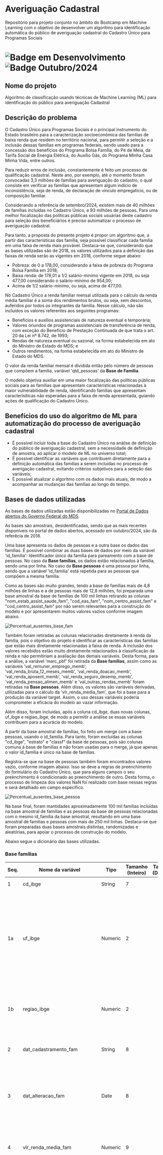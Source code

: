 # Averiguação Cadastral
Repositório para projeto conjunto no âmbito do Bootcamp em Machine Learning com o objetivo de desenvolver um algoritmo para identificação automática do público de averiguação cadastral do Cadastro Único para Programas Sociais

# ![Badge em Desenvolvimento](http://img.shields.io/static/v1?label=STATUS&message=EM_DESENVOLVIMENTO&color=GREEN&style=for-the-badge) ![Badge Outubro/2024](http://img.shields.io/static/v1?label=DATA&message=Outubro/2024&color=blue&style=for-the-badge)

## Nome do projeto
Algoritmo de classificação usando técnicas de Machine Learning (ML) para identificação do público para averiguação Cadastral

## Descrição do problema 
O Cadastro Único para Programas Sociais é o principal instrumento do Estado brasileiro para a caracterização socioeconômica das famílias de baixa renda que residem no território nacional, para permitir a seleção e a inclusão dessas famílias em programas federais, sendo usado para a concessão dos benefícios do Programa Bolsa Família, do Pé de Meia, da Tarifa Social de Energia Elétrica, do Auxílio Gás, do Programa Minha Casa Minha Vida, entre outros. 

Para reduzir erros de inclusão, constantemente é feito um processo de qualificação cadastral. Neste ano, por exemplo, até o momento foram convocadas 3,3 milhões de famílias para averiguação do cadastro, o qual consiste em verificar as famílias que apresentam algum indício de inconsistência, seja de renda, de declaração de vínculo empregatício, ou de composição familiar.

Considerando a referência de setembro/2024, existem mais de 40 milhões de famílias incluídas no Cadastro Único, e 93 milhões de pessoas. Para uma melhor focalização das políticas públicas sociais usuárias deste cadastro para seleção dos beneficiários é preciso automatizar o processo de averiguação cadastral.

Para tanto, a proposta do presente projeto é propor um algoritmo que, a partir das características das família, seja possível classificar cada família em uma faixa de renda mais provável. Destaca-se que, considerando que as bases utilizadas são de 2018, os valores utilizados para a definição das faixas de renda serão as vigentes em 2018, conforme segue abaixo:
* Pobreza: de 0 a 178,00, considerando a faixa de pobreza do Programa Bolsa Família em 2018;
* Baixa renda: de 178,01 a 1/2 salário-mínimo vigente em 2018, ou seja 477,00 considerando o salário-mínimo de 954,00;
* Acima de 1/2 salário-mínimo, ou seja, acima de 477,00.

No Cadastro Único a renda familiar mensal utilizada para o cálculo da renda média familiar é a soma dos rendimentos brutos, ou seja, sem descontos, auferidos por todos os integrantes da família. Nesse cálculo, não são incluídos os valores referentes aos seguintes programas:
* Benefícios e auxílios assistenciais de natureza eventual e temporária;
* Valores oriundos de programas assistenciais de transferência de renda, com exceção do Benefício de Prestação Continuada de que trata o art. 20 da Lei nº 8.742, de 1993;
* Rendas de natureza eventual ou sazonal, na forma estabelecida em ato do Ministro de Estado do MDS; e
* Outros rendimentos, na forma estabelecida em ato do Ministro de Estado do MDS.

O valor da renda familiar mensal é dividida então pelo número de pessoas que compõem a família, variável 'qtd_pessoas' da **Base de Família**.
  
O modelo objetiva auxiliar em uma maior focalização das políticas públicas sociais para as famílias que apresentam características relacionadas à maior vulnerabilidade de renda, identificando famílias que apresentam caracterísiticas não esperadas para a faixa de renda apresentada, guiando ações de qualificação do Cadastro Único.

## Benefícios do uso do algoritmo de ML para automatização do processo de averiguação cadastral
* É possível incluir toda a base do Cadastro Único na análise de definição do público de averiguação cadastral, sem a necessidade de definição de amostra, ao aplicar o modelo de ML no universo total;
* É possível identificar as variáveis que contribuem diretamente para a definição automática das famílias a serem incluídas no processo de averigação cadastral, evitando critérios subjetivos para a seleção das variáveis;
* É possível atualizar o algoritmo com os dados mais atuais, de modo a acompanhar as mudanças das famílias ao longo do tempo. 

## Bases de dados utilizadas
As bases de dados utilizadas estão disponibilizadas no <a href="https://dados.gov.br/dados/conjuntos-dados/microdados-amostrais-do-cadastro-unico">Portal de Dados abertos do Governo Federal do MDS</a>.

As bases são amostrais, desidentificadas, sendo que as mais recentes disponíveis no portal de dados abertos, acessado em outubro/2024, são da referêcia de 2018.

Uma base apresenta os dados de pessoas e a outra base os dados das famílias. É possível combinar as duas bases de dados por meio da variável 'id_familia': Identificador único da família para pareamento com a base de pessoas. No caso da **Base famílias**, os dados estão relacionados à família, sendo uma por linha. No caso da **Base pessoas** é uma pessoa por linha, sendo que a variável 'id_familia' está repetida para as pessoas que compõem a mesma família. 

Como as bases são muito grandes, tendo a base de famílias mais de 4,8 milhões de linhas e a de pessoas mais de 12,8 milhões, foi preparada uma base amostral da base de famílias de 100 mil linhas retirando as colunas "nom_estab_assist_saude_fam", "cod_eas_fam", "nom_centro_assist_fam" e "cod_centro_assist_fam" por não serem relevantes para a construção do modelo e por apresentarem muitos valores vazios conforme imagem abaixo.

![Percentual_ausentes_base_fam](Perc_ausentes_fam.jpg)

Também foram retiradas as colunas relacionadas diretamente à renda da família, pois o objetivo do projeto é identificar as características das famílias que estão mais diretamente relacionadas à faixa de renda. A inclusão dos valores recebidos estão muito diretamente relacionados à classificação da renda e não permitiriam a avaliação das demais variáveis. Desta forma, para a análise, a variável 'marc_pbf' foi retirada da **Base famílias**, assim como as variáveis 'val_remuner_emprego_memb', 'val_renda_bruta_12_meses_memb', 'val_renda_doacao_memb', 'val_renda_aposent_memb', 'val_renda_seguro_desemp_memb', 'val_renda_pensao_alimen_memb' e 'val_outras_rendas_memb' foram retiradas na **Base pessoas**. 
Além disso, os valores são variáveis derivadas, utilizadas para o cálculo da 'vlr_renda_media_fam', que foi a base para a produção da variável target. Assim, o uso dessas variáveis poderia comprometer a eficácia do modelo ao vazar informação.  

Além disso, foram incluídas, após a coluna cd_ibge, duas novas colunas, uf_ibge e regiao_ibge, de modo a permitir a análise se essas variáveis contribuem para a acurácia do modelo.

A partir da base amostral de famílias, foi feito um merge com a base pessoas, usando o id_familia. Para tanto, foram excluídas as colunas "cd_ibge", "estrato" e "classf" da base de pessoas, pois são colunas comuns à base de famílias e não foram usadas para o merge, já que apenas o valor id_familia é único na base de famílias.

Registra-se que na base de pessoas também foram encontrados valores vazio, conforme imagem abaixo. Isso se deve a regras de preenchimento do formulário do Cadastro Único, que para alguns campos o seu preenchimento é condicionado ao preenchimento de outro. Desta forma, o processo de limpeza dos valores NaN foi realizado com base nessas regras e será detalhado em campo específico.

![Percentual_ausentes_base_pessoa](Perc_ausentes_pessoa.jpg)

Na base final, foram mantidades aproximadamente 100 mil famílias incluídas na base amostral de famílias e as pessoas da base de pessoas relacionadas com o mesmo id_familia da base amostral, resultando em uma base amostral de famílias e pessoas com mais de 250 mil linhas. Destaca-se que foram preparadas duas bases amostrais distintas, randomizadas e aleatórias, para apoiar o processo de construção do modelo.

Abaixo segue o dicionário das bases utilizadas.

### Base famílias

| Seq. | Nome da variável                 | Tipo   | Tamanho (Inteiro) | Tamanho (Decimal) | Descrição                                                                                                     |
|------|-----------------------------------|--------|-------------------|------------------|---------------------------------------------------------------------------------------------------------------|
| 1    | cd_ibge                          | String | 7                 |                  | Código IBGE do Município                                                                                       |
| 1a    | uf_ibge                          | Numeric | 2                 |              | Código IBGE da Unidade Federada: 12	- AC, 27 - AL, 13	- AM, 16 - AP, 29 -	BA, 23 - CE, 53 -	DF, 32	- ES, 52 - GO, 21 -	MA, 31 -	MG, 50 -	MS, 51	- MT, 15 - PA, 25 -	PB, 26 -	PE, 22	- PI, 41 -	PR, 33 -	RJ, 24	- RN, 11 - RO, 14 -	RR, 43 -	RS, 42 -	SC, 28 -	SE, 35 -	SP, 17 - TO  :exclamation::heavy_exclamation_mark: **(Coluna nova incluída na base amostral)** |
| 1b    | regiao_ibge                      | Numeric | 2                 |                  | Região da Unidade Federada: 1 - Norte, 2 - Nordeste, 3 - Sudeste, 4 - Sul, 5 - Centro-Oeste :exclamation::heavy_exclamation_mark: **(Coluna nova incluída na base amostral)**|
| 2    | dat_cadastramento_fam             | String | 8                 |                  | Data do cadastramento da família no formato YYYY-MM-DD  :exclamation::heavy_exclamation_mark:**(Coluna excluída na base amostral)**               |
| 3    | dat_alteracao_fam                 | Date   | 8                 |                  | Data da última alteração em qualquer campo da família no formato YYYY-MM-DD (Variável utilizada nos anos de 2014, 2015, 2016 e 2017)  :exclamation::heavy_exclamation_mark: **(Coluna excluída na base amostral)**    |
| 4    | vlr_renda_media_fam               | Numeric| 9                 |                  | Valor da renda média (per capita) da família, formato NNNNNNNNN (não tem a vírgula). Ex.: Uma renda de R$ 125,00 constará na base como 125   |
| 5    | dat_atualizacao_familia           | Date   | 8                 |                  | Data da última atualização da família dos dados considerados sensíveis à manutenção do cadastro no formato YYYY-MM-DD (2014-2017)    :exclamation::heavy_exclamation_mark:**(Coluna excluída na base amostral)**      |
| 6    | dat_atual_fam                     | Date   | 8                 |                  | Data da última alteração em qualquer campo da família no formato YYYY-MM-DD (variável utilizada nos anos de 2012 e 2013)         :exclamation::heavy_exclamation_mark: **(Coluna excluída na base amostral)**     |
| 7    | cod_local_domic_fam               | Numeric| 1                 |                  | Características do local onde está situado o domicílio: 1 - Urbanas, 2 - Rurais, 9 - Nenhuma das respostas anteriores   |
| 8    | cod_especie_domic_fam             | Numeric| 1                 |                  | Espécie do domicílio: 1 - Particular Permanente, 2 - Particular improvisado, 3 - Coletivo, 9 - Nenhuma das respostas anteriores    |
| 9    | qtd_comodos_domic_fam             | Numeric| 2                 |                  | Quantidade de cômodos do domicílio ou -1 quando o campo não se aplica                                          |
| 10   | qtd_comodos_dormitorio_fam        | Numeric| 2                 |                  | Quantidade de cômodos servindo como dormitório do domicílio ou -1 quando o campo não se aplica        |
| 11   | cod_material_piso_fam             | Numeric| 1                 |                  | Material predominante no piso do domicílio: 1 - Terra, 2 - Cimento, 3 - Madeira aproveitada, 4 - Madeira aparelhada, 5 - Cerâmica, lajota ou pedra, 6 - Carpete, 7 - Outro Material ou -1 quando o campo não se aplica   |
| 12   | cod_material_domic_fam            | Numeric| 1                 |                  | Material predominante nas paredes externas do domicílio: 1 - Alvenaria/tijolo com revestimento, 2 - Alvenaria/tijolo sem revestimento,  3 - Madeira aparelhada, 4 - Taipa revestida, 5 - Taipa não revestida, 6 - Madeira aproveitada, 7 - Palha, 8 - Outro Material ou -1 quando o campo não se aplica  |
| 13   | cod_agua_canalizada_fam           | Numeric| 1                 |                  | Se o domicílio tem água encanada: 1 - Sim, 2 - Não  ou -1 quando o campo não se aplica   |
| 14   | cod_abaste_agua_domic_fam         | Numeric| 1                 |                  | Forma de abastecimento de água: 1 - Rede geral de distribuição, 2 - Poço ou nascente, 3 - Cisternas, 4 - Outra forma ou -1 quando o campo não se aplica    |
| 15   | cod_banheiro_domic_fam            | Numeric| 1                 |                  | Existência de banheiro: 1 - Sim, 2 - Não   ou -1 quando o campo não se aplica            |
| 16   | cod_escoa_sanitario_domic_fam     | Numeric| 1                 |                  | Forma de escoamento sanitário: 1 - Rede coletora de esgoto ou pluvial, 2 - Fossa séptica,  3 - Fossa rudimentar, 4 - Vala a céu aberto, 5 - Direto para um rio, lago ou mar,   6 - Outra forma ou -1 quando o campo não se aplica     |
| 17   | cod_destino_lixo_domic_fam        | Numeric| 1                 |                  | Forma de coleta do lixo: 1 - É coletado diretamente, 2 - É coletado indiretamente, 3 - É queimado ou enterrado na propriedade,  4 - É jogado em terreno baldio ou logradouro (rua, avenida, etc.), 5 - É jogado em rio ou mar, 6 - Tem outro destino ou -1 quando o campo não se aplica     |
| 18   | cod_iluminacao_domic_fam          | Numeric| 1                 |                  | Tipo de iluminação: 1 - Elétrica com medidor próprio, 2 - Elétrica com medidor comunitário, 3 - Elétrica sem medidor, 4 - Óleo, querosene ou gás, 5 - Vela, 6 - Outra forma ou -1 quando o campo não se aplica   |
| 19   | cod_calcamento_domic_fam          | Numeric| 1                 |                  | Calçamento: 1 - Total, 2 - Parcial, 3 - Não existe ou -1 quando o campo não se aplica  |
| 20   | cod_familia_indigena_fam          | Numeric| 1                 |                  | Família indígena: 1 - Sim, 2 - Não                                                                             |
| 21   | ind_familia_quilombola_fam        | Numeric| 1                 |                  | Família quilombola: 1 - Sim, 2 - Não                                                                           |
| 22   | nom_estab_assist_saude_fam        | String | 70                |                  | Nome do estabelecimento EAS/MS   :exclamation::heavy_exclamation_mark: **(Coluna excluída na base amostral)**     |
| 23   | cod_eas_fam                       | String | 12                |                  | Código do estabelecimento EAS/MS  :exclamation::heavy_exclamation_mark:  **(Coluna excluída na base amostral)**    |
| 24   | nom_centro_assist_fam             | String | 70                |                  | Nome do CRAS/CREAS :exclamation::heavy_exclamation_mark: **(Coluna excluída na base amostral)**            |
| 25   | cod_centro_assist_fam             | String | 12                |                  | Código do CRAS/CREAS :exclamation::heavy_exclamation_mark:  **(Coluna excluída na base amostral)**     |
| 26   | ind_parc_mds_fam                  | Numeric| 3                 |                  | Grupos tradicionais e específicos: 101 Família Cigana, 201 Família Extrativista, 202 Família de Pescadores, 203 Família pertencente a Comunidade de Terreiro, 204 Família Ribeirinha, 205 Família de Agricultores Familiares, 301 Família Assentada da Reforma Agrária, 302 Família beneficiária do Programa Nacional de Crédito Fundiário, 303 Família Acampada, 304 Família Atingida por Empreendimentos de Infraestrutura, 305 Família de Preso do Sistema Carcerário, 306 Família de Catadores de Material Reciclável, 000 Nenhuma ou 9 - Nenhuma das respostas anteriores|
| 27   | peso_fam                          | Numeric| 1                 | 14               | Peso calculado da família                                                                                      |
| 28   | id_familia                        | Numeric| 8                 |                  | Identificador único da família para pareamento com a base de pessoas                                           |
| 29   | estrato                           | Numeric| 1                 |                  | Grandes grupos de municípios, de acordo com a quantidade de famílias cadastradas: 1 - GM1 (101 a 5.000 famílias) ou 2 - GM1 (5.001 ou mais famílias) |
| 30   | classf                            | Numeric| 1                 |                  | Subdivisão pela Unidade Federativa e divisão administrativa: 1 - Capital, 2 - Região Metropolitana (RM) ou Região Integrada de Desenvolvimento (RIDE), 3 - Outros          |
| 31   | qtd_pessoas                       | Numeric| 1                 |                  | Quantidade de pessoas utilizada no cálculo da renda per capita familiar – variável calculada pelo sistema        |
| 32   | marc_pbf                          | Numeric| 1                 |                  | Marcação se a família é beneficiária do Programa Bolsa Família: 0 – Não, 1 – Sim **(Coluna excluída na base amostral)**  |
| 33 | dias_cadastramento                  | Numeric | 1 a 4            |                  | Número de dias entre 31/12/2018 e a data dat_cadastramento_fam  :exclamation::heavy_exclamation_mark: **(Coluna nova incluída na base amostral)**|
| 34 | dias_atualizacao                   | Numeric | 1 a 4            |                  | Número de dias entre 31/12/2018 e a data dat_atualizacao_familia  :exclamation::heavy_exclamation_mark: **(Coluna nova incluída na base amostral)**|
| 35 | classe_renda                      | Numeric  | 1                |                   | Classificação da faixa de renda da família, calculada a partir do vlr_renda_media_fam: 0 - pobreza, 1 - baixa renda, 2 - acima de 1/2 S.M. :exclamation::heavy_exclamation_mark: **(Coluna nova incluída na base amostral)**|


### Base pessoas

| Seq. | Nome da variável                 | Tipo    | Tamanho (Inteiro) | Tamanho (Decimal) | Descrição                                                                                                                                           |
|------|-----------------------------------|---------|-------------------|-------------------|-----------------------------------------------------------------------------------------------------------------------------------------------------|
| 1    | cd_ibge                          | String  | 7                 |                   | Código IBGE do Município :exclamation::heavy_exclamation_mark:   **(Coluna excluída na base amostral)**        |
| 2    | cod_sexo_pessoa                  | Numeric | 1                 |                   | Sexo: 1 - Masculino, 2 - Feminino                                                                                                                    |
| 3    | idade                            | Numeric | 3                 |                   | Idade calculada a partir da diferença entre a data de nascimento da pessoa e a data de referência da base                                             |
| 4    | cod_parentesco_rf_pessoa          | Numeric | 2                 |                   | Relação de parentesco com o RF: 1 - Pessoa Responsável pela Unidade Familiar, 2 - Cônjuge ou companheiro(a), 3 - Filho(a), 4 - Enteado(a), 5 - Neto(a) ou bisneto(a), 6 - Pai ou mãe,  7 - Sogro(a), 8 - Irmão ou irmã,  9 - Genro ou nora, 10 - Outro parente, 11 - Não parente    |
| 5    | cod_raca_cor_pessoa              | Numeric | 1                 |                   | Cor ou raça: 1 - Branca, 2 - Preta, 3 - Amarela, 4 - Parda, 5 - Indígena                                                                             |
| 6    | cod_local_nascimento_pessoa      | Numeric | 1                 |                   | Local de nascimento: 1 - Neste município, 2 - Em outro município, 3 - Em outro país                                                                  |
| 7    | cod_certidao_registrada_pessoa   | Numeric | 1                 |                   | Pessoa registrada em cartório: 1 - Sim e tem Certidão de Nascimento, 2 - Sim, mas não tem Certidão, 3 - Não                                           |
| 8    | cod_deficiencia_memb             | Numeric | 1                 |                   | Pessoa tem deficiência: 1 - Sim, 2 - Não                                                                                                             |
| 9    | cod_sabe_ler_escrever_memb       | Numeric | 1                 |                   | Pessoa sabe ler e escrever: 1 - Sim, 2 - Não                                                                                                         |
| 10   | ind_frequenta_escola_memb        | Numeric | 1                 |                   | Pessoa frequenta escola: 1 - Sim, rede pública, 2 - Sim, rede particular, 3 - Não, já frequentou, 4 - Nunca frequentou                               |
| 11   | cod_escola_local_memb            | Numeric | 1                 |                   | Escola localizada no município: 1 - Sim, 2 - Não ou -1 quando o campo não se aplica                                                                  |
| 12   | cod_curso_frequenta_memb         | Numeric | 2                 |                   | Curso que a pessoa frequenta: 1 - Creche, 2 - Pré-escola (exceto CA), 3 - Classe de Alfabetização - CA, 4 - Ensino Fundamental regular (duração 8 anos),  5 - Ensino Fundamental regular (duração 9 anos), 6 - Ensino Fundamental especial, 7 - Ensino Médio regular, 8 - Ensino Médio especial, 9 - Ensino Fundamental EJA - séries iniciais (Supletivo - 1ª a 4ª),  10 - Ensino Fundamental EJA - séries finais (Supletivo - 5ª a 8ª), 11 - Ensino Médio EJA (Supletivo), 12 - Alfabetização para adultos (Mobral, etc.), 13 - Superior, Aperfeiçoamento, Especialização, Mestrado, Doutorado, 14 - Pré-vestibular ou -1 quando o campo não se aplica |
| 13   | cod_ano_serie_frequenta_memb     | Numeric | 2                 |                   | Ano e série que a pessoa frequenta: 1 - Primeiro, 2 - Segundo, 3 - Terceiro, 4 - Quarto(a), 5 - Quinto(a), 6 - Sexto(a), 7 - Sétimo(a), 8 - Oitavo(a), 9 - Nono(a), 10 - Curso não-seriado ou -1 quando o campo não se aplica |
| 14   | cod_curso_frequentou_pessoa_memb | Numeric | 2                 |                   | Curso mais elevado que a pessoa frequentou: 1 - Creche, 2 - Pré-escola (exceto CA), 3 - Classe de Alfabetização - CA, 4 - Ensino Fundamental 1ª a 4ª séries, Elementar (Primário), Primeira fase do 1º grau, 5 - Ensino Fundamental 5ª a 8ª séries, Médio 1º ciclo (Ginasial), Segunda fase do 1º grau, 6 - Ensino Fundamental (duração 9 anos), 7 - Ensino Fundamental Especial, 8 - Ensino Médio, 2º grau, Médio 2º ciclo (Científico, Clássico, Técnico, Normal), 9 - Ensino Médio Especial, 10 - Ensino Fundamental EJA - séries iniciais (Supletivo 1ª a 4ª), 11 - Ensino Fundamental EJA - séries finais (Supletivo 5ª a 8ª), 12 - Ensino Médio EJA (Supletivo), 13 - Superior, Aperfeiçoamento, Especialização, Mestrado, Doutorado, 14 - Alfabetização para Adultos (Mobral, etc.), 15 - Nenhum ou -1 quando o campo não se aplica  |
| 15   | cod_ano_serie_frequentou_memb    | Numeric | 2                 |                   | Último ano e série frequentado pela pessoa: 1 - Primeiro, 2 - Segundo, 3 - Terceiro, 4 - Quarto(a), 5 - Quinto(a), 6 - Sexto(a), 7 - Sétimo(a), 8 - Oitavo(a), 9 - Nono(a), 10 - Curso não-seriado ou -1 quando o campo não se aplica  |
| 16   | cod_concluiu_frequentou_memb     | Numeric | 1                 |                   | A pessoa concluiu o curso: 1 - Sim, 2 - Não  ou -1 quando o campo não se aplica                                    |
| 17   | cod_trabalhou_memb               | Numeric | 1                 |                   | Pessoa trabalhou na semana passada: 1 - Sim, 2 - Não  ou -1 quando o campo não se aplica                                           |
| 18   | cod_afastado_trab_memb           | Numeric | 1                 |                   | Pessoa afastada na semana passada: 1 - Sim, 2 - Não ou -1 quando o campo não se aplica                                                |
| 19   | cod_agricultura_trab_memb        | Numeric | 1                 |                   | É atividade extrativista: 1 - Sim, 2 - Não, -1 quando o campo não se aplica  ou 9 - para desconhecido                   |
| 20   | cod_principal_trab_memb          | Numeric | 2                 |                   | Função principal: 1 - Trabalhador por conta própria, 2 - Trabalhador temporário em área rural, 3 - Empregado sem carteira de trabalho assinada, 4 - Empregado com carteira de trabalho assinada, 5 - Trabalhador doméstico sem carteira de trabalho assinada, 6 - Trabalhador doméstico com carteira de trabalho assinada, 7 - Trabalhador não-remunerado, 8 - Militar ou servidor público, 9 - Empregador, 10 - Estagiário, 11 - Aprendiz ou -1 quando o campo não se aplica|
| 21   | val_remuner_emprego_memb         | Numeric | 5                 |                   | Valor da remuneração no formato NNNNN (sem casas decimais). Ex: uma remuneração de R$ 125,00 constará na base como 125         :exclamation::heavy_exclamation_mark: **(Coluna excluída na base amostral)** |
| 22   | cod_trabalho_12_meses_memb       | Numeric | 1                 |                   | Pessoa com trabalho remunerado em algum período nos últimos 12 meses: 1 - Sim, 2 - Não  ou -1 quando o campo não se aplica      |
| 23   | qtd_meses_12_meses_memb          | Numeric | 2                 |                   | Quantidade de meses trabalhados nos últimos 12 meses ou -1 quando o campo não se aplica                    |
| 24   | val_renda_bruta_12_meses_memb    | Numeric | 5                 |                   | Valor de remuneração bruta no formato NNNNN (sem casas decimais). Ex: uma remuneração de R$ 125,00 constará na base como 125   :exclamation::heavy_exclamation_mark: **(Coluna excluída na base amostral)**  |
| 25   | val_renda_doacao_memb            | Numeric | 5                 |                   | Valor recebido de doação no formato NNNNN (sem casas decimais). Ex: uma renda de R$ 125,00 constará na base como 125           :exclamation::heavy_exclamation_mark: **(Coluna excluída na base amostral)**  |
| 26   | val_renda_aposent_memb           | Numeric | 5                 |                   | Valor recebido de aposentadoria no formato NNNNN (sem casas decimais). Ex: uma remuneração de R$ 125,00 constará na base como 125  :exclamation::heavy_exclamation_mark: **(Coluna excluída na base amostral)**  |
| 27   | val_renda_seguro_desemp_memb     | Numeric | 5                 |                   | Valor recebido de seguro desemprego no formato NNNNN (sem casas decimais). Ex: um valor de R$ 125,00 constará na base como 125   :exclamation::heavy_exclamation_mark: **(Coluna excluída na base amostral)** |
| 28   | val_renda_pensao_alimen_memb     | Numeric | 5                 |                   | Valor recebido de pensão alimentícia no formato NNNNN (sem casas decimais). Ex: uma renda de R$ 125,00 constará na base como 125    :exclamation::heavy_exclamation_mark: **(Coluna excluída na base amostral)**  |
| 29   | val_outras_rendas_memb           | Numeric | 5                 |                   | Valor recebido de outras fontes no formato NNNNN (sem casas decimais). Ex: uma renda de R$ 125,00 constará na base como 125       :exclamation::heavy_exclamation_mark: **(Coluna excluída na base amostral)**  |
| 30   | peso.fam                        | Numeric | 1                 | 14                | Peso calculado da família                                                                                                         :exclamation::heavy_exclamation_mark: **(Coluna excluída na base amostral)**  |
| 31   | peso.pes                        | Numeric | 1                 | 14                | Peso calculado da pessoa                                                                                                                             |
| 32   | id_familia                      | Numeric | 8                 |                   | Identificador único da família de vinculação da pessoa para pareamento com a base de famílias                                                        |
| 33   | estrato                         | Numeric | 1                 |                   | São grandes grupos de municípios, de acordo com a quantidade de famílias cadastradas: 1 - GM1 (101 A 5.000 famílias), 2 - GM2 (5.001 ou mais famílias)  :exclamation::heavy_exclamation_mark: **(Coluna excluída na base amostral)**   |
| 34   | classf                          | Numeric | 1                 |                   | Subdivisão pela Unidade Federativa e divisão administrativa: 1 - Capital, 2 - Região Metropolitana (RM) ou Região Integrada de Desenvolvimento (RIDE) :exclamation::heavy_exclamation_mark:  **(Coluna excluída na base amostral)**   |

## Limpeza das bases
Tanto na **Base famílias**, quanto na **Base pessoas** existe um número considerável de valores vazios considerando as regras de preenchimento do formulário do Cadastro Único. Assim, foi necessário olhar para as regras de preenchimento do formulário do Cadastro Único, com base no Manual do Entrevistador do Cadastro Único, de modo a identificar os valores vazios pelo fato de não serem de preenchimento obrigatório.
Assim foram realizadas as seguintes limpezas dos valores NaN:

### Base famílias
#### Campos relacionados às características do domicílio:
Os campos 'qtd_comodos_domic_fam', 'qtd_comodos_dormitorio_fam', 'cod_material_piso_fam', 'cod_material_domic_fam', 'cod_agua_canalizada_fam', 'cod_abaste_agua_domic_fam', 'cod_banheiro_domic_fam', 'cod_escoa_sanitario_domic_fam', 'cod_destino_lixo_domic_fam', 'cod_iluminacao_domic_fam', 'cod_calcamento_domic_fam' só são de preenchimento obrigatório no caso da resposta ter sido "1- Particular permamente" no campo 'cod_especie_domic_fam'. Sendo assim, quando o campo 'cod_especie_domic_fam' é diferente de 1, os valores dos campos relacionados às características do domicílio foi preenchido com **-1**.
#### Campo relacionado ao escoamento sanitário:
O campo 'cod_escoa_sanitario_domic_fam' só é de preenchimento obrigatório quando o campo 'cod_banheiro_domic_fam' é preenchido com "1 - Sim". Desta forma, quando o campo 'cod_banheiro_domic_fam' é igual a 2 (ou seja, não possui banheiro), o valor do campo 'cod_escoa_sanitario_domic_fam' foi preenchido com **-1**.
#### Campo relacionado à família quilombola:
O campo 'ind_familia_quilombola_fam' só deve ser preenchido caso o campo 'cod_familia_indigena_fam' for "2 - Não". Assim, quando o campo 'cod_familia_indigena_fam' é igual a 1 (ou seja, a família for indígena), o valor do campo 'ind_familia_quilombola_fam' foi marcado como **2**, ou seja, a família não é quilombola.
#### Campos relacionados ao local do domicílio e à espécie do domicílio:
Foi identificado que os valores vazios dos campos 'cod_especie_domic_fam' e 'cod_local_domic_fam' coincidem, ou seja, quando um valor é vazio na campo 'cod_especie_domic_fam' também é vazio no campo 'cod_local_domic_fam'. Na base de dados amostral de 2018 disponível no portal de dados abertos, não tem a marcação se a família vive em situação de rua. No Manual do entrevistador há a orientação de que, caso a família esteja em situação de rua, o bloco 2 - características do domicílio não deve ser preenchido, pois existe um cadastramento diferenciado. Desta forma, este caso de valores ausentes pode estar relacionado à situação de rua. De modo a tentar captar se essa condição interfere no modelo, os valores dos dois campos foram preenchidos com **9**, representando nenhuma das outras repostas.
#### Campos relacionadas à Grupos tradicionais e específicos
O campo 'ind_parc_mds_fam' está relacionado à marcação de grupos tradicionais e específicos para além de indígena, quilombola, situação de rua ou resgatados do trabalho análogo ao de escravo. Foi avaliado se os valores ausentes estavam relacionados à marcação de indígena ou quilombola, ou ao valor 9 para 'cod_especie_domic_fam' e 'cod_local_domic_fam' criado na tentativa de captar as famílias em situação de rua. Não foi identificado o motivo dos valores vazios. Assim, de modo a tentar captar se a ausência de marcação deste campo pode representar alguma situação que impacte no modelo, os valores vazios foram preenchidos com **9**, representando nenhuma das outras repostas.
#### Valores vazios remanescentes
Após todas as limpezas descritas acima, ficou um resquício insignificantes de linhas com valores vazios que foram excluídas da base:
* qtd_comodos_domic_fam         41
* qtd_comodos_dormitorio_fam    10
* classe_renda                   3

### Base pessoas
#### Campo frequenta escola
Os campos 'cod_escola_local_memb', 'cod_curso_frequenta_memb', 'cod_ano_serie_frequenta_memb' só são obrigatório se a pessoa respondeu "1 - Sim, rede pública", "2 - Sim, rede particular" no campo 'ind_frequenta_escola_memb'. Desta forma, quando o campo 'ind_frequenta_escola_memb' foi preenchido com valor diferente de 1 ou 2, os campos vazios relacionados foram preenchidos com **-1**.
#### Campo ano e série que a pessoa frequenta
O campo 'cod_ano_serie_frequenta_memb' só é obrigatório ser preenchido quando no campo 'cod_curso_frequenta_memb' (curso que a pessoa frequenta) a pessoa respondeu uma das opções: 4 - Ensino Fundamental regular (duração 8 anos), 5 - Ensino Fundamental regular (duração 9 anos), 6 - Ensino Fundamental especial, 7 - Ensino Médio regular ou 8 - Ensino Médio especial. Assim, quando o campo 'cod_curso_frequenta_memb' foi preenchido com valor difente de 4, 5, 6, 7 ou 8 os valores vazios de 'cod_ano_serie_frequenta_memb' foram preenchidos com **-1**.
#### Campo curso mais elevado que frequentou
O campo 'cod_curso_frequentou_pessoa_memb' só é obrigatório quando o campo 'ind_frequenta_escola_memb' (Pessoa frequenta escola?) for respondido com "3 - Não, já frequentou". Assim, quando o campo 'ind_frequenta_escola_memb' estava diferente de 3, os valores vazios do campo 'cod_curso_frequentou_pessoa_memb' foram preenchidos com **-1**.
#### Campos relacionados ao curso frequentado
Os campos 'cod_ano_serie_frequentou_memb' e 'cod_concluiu_frequentou_memb' só devem ser preenchidos caso a pessoa frequentou algum dos cursos 4 - Ensino Fundamental 1ª a 4ª séries, Elementar (Primário), Primeira fase do 1º grau, 5 - Ensino Fundamental 5ª a 8ª séries, Médio 1º ciclo (Ginasial), Segunda fase do 1º grau, 6 - Ensino Fundamental (duração 9 anos), 7 - Ensino Fundamental Especial, 8 - Ensino Médio, 2º grau, Médio 2º ciclo (Científico, Clássico, Técnico, Normal) ou 9 - Ensino Médio Especial no campo 'cod_curso_frequentou_pessoa_memb'. Desta forma, quando a resposta do campo 'cod_curso_frequentou_pessoa_memb' foi diferente de 4, 5, 6, 7, 8 e 9 os valores vazios dos campos 'cod_ano_serie_frequentou_memb' e 'cod_concluiu_frequentou_memb' foi preenchido com **-1**.
#### Campos relacionados ao trabalho
Os campos 'cod_trabalhou_memb', 'cod_afastado_trab_memb', 'cod_agricultura_trab_memb', 'cod_principal_trab_memb', 'cod_trabalho_12_meses_memb', 'qtd_meses_12_meses_memb' só devem ser preenchidos para pessoas com 14 anos ou mais. Assim, para o caso de pessoas com idade menor que 14 anos, no campo 'idade', os valores dos campos relacionados ao trabalho foram preenchidos com **-1**.
#### Campo relacionado ao afastamento do trabalho
O campo 'cod_afastado_trab_memb' só deve ser respondido se o campo 'cod_trabalhou_memb' (Pessoa trabalhou na semana passada?) for respondido como "2 - Não". Assim, para os casos de resposta diferente de 2, os valores vazios do campo 'cod_afastado_trab_memb' foram preenchidos com **-1**.
#### Campo relacionado à atividade extrativista e ao trabalho principal
O campo 'cod_agricultura_trab_memb' (É atividade extrativista? 1 - Sim e 2 - Não) e o campo 'cod_principal_trab_memb' só são obrigatórios se a pessoa respondeu 1 - Sim no campo 'cod_trabalhou_memb' (Pessoa trabalhou na semana passada?) ou no campo 'cod_afastado_trab_memb' (Pessoa afastada na semana passada?). Assim, para o caso em que os 'cod_trabalhou_memb' e 'cod_afastado_trab_memb' tiveram resposta diferente de 1, os valores vazios de 'cod_agricultura_trab_memb' e de 'cod_principal_trab_memb' foram substituídos por **-1**. 
Além disso, observou-se ainda alguns valores vazios remanescentes para o campo 'cod_agricultura_trab_memb'. Desta forma, foi avaliado o preenchimento do campo 'cod_principal_trab_memb'. Quando este estava marcado com "2 - Trabalhador temporário em área rural", o valor vazio do campo 'cod_agricultura_trab_memb' foi alterado para "**1** - Sim" e para os demais casos para **9** - Desconhecido.  
#### Campo relacionado à quantidade de meses trabalhados
O campo 'qtd_meses_12_meses_memb' (Quantidade de meses trabalhados nos últimos 12 meses) só é obrigatório se a pessoa tiver respondido "1 - Sim" no campo 'cod_trabalho_12_meses_memb' (Pessoa com trabalho remunerado em algum período nos último 12 meses). Desta forma, os valores vazios do campo 'qtd_meses_12_meses_memb' foi alterado para **-1** quando o campo 'cod_trabalho_12_meses_memb' for diferente de 1.
#### Valores vazios remanescentes
Foram feitas diversas análises adicionais para identificar possíveis ajustes nos valores vazios finais. Entretanto, não foi identificada outra situação de valor vazio que parece estar relacionado à regra de preenchimento do Cadastro Único. Desta forma, as linhas com valores vazios remanescentes foram excluídas, conforme segue abaixo. Destaca-se que esses valores são pouco representativos frente ao total de linhas da base amostral de pessoas, que possui mais de 260 mil linhas.
* cod_raca_cor_pessoa                  107
* cod_local_nascimento_pessoa         1118
* cod_sabe_ler_escrever_memb            45
* ind_frequenta_escola_memb             49
* cod_escola_local_memb                661
* cod_curso_frequenta_memb              13
* cod_curso_frequentou_pessoa_memb      13
* cod_ano_serie_frequentou_memb          2
* cod_trabalhou_memb                   643
* cod_trabalho_12_meses_memb           676

Após a limpeza da base amostral de pessoas, foi feito um merge com a base amostral de famílias, de modo a retirar as famílias que tiveram pessoas excluídas, gerando uma base final com mais de 96 mil famílias e com mais de 250 mil pessoas.

## Variável dependente (target)
A variavél dependente do projeto é classe_renda:
* Classe 0 (pobreza);
* Classe 1 (baixa renda);
* Classe 2 (acima 1/2 S.M.).

## Variáveis independentes (features)
Para a seleção das variáveis independentes, serão aplicadas técnicas de Machine Learning para definição das que contribuem diretamente para a classificação mais adequada das famílias nas classes de renda. Além disso, será realizada engenharia de features para a construção de novas variáveis, a partir das existentes, que podem contribuir para a maior acurácia do modelo. 
De modo a ouvir a área de negócio, foram realizadas reuniões com a Coordenadora-Geral de Acompanhamento e Qualificação do Cadastro, do Departamento de Operação do Cadastro Único (CGAQC/DECAU). 
A partir das contribuições da área de negócio e com o objetivo de possibilitar o exercício por todos os autores do projeto no âmbito do Bootcamp, as análises foram dividdas em grupos temáticos, conforme se segue:

### Características do Responsável Familiar - Mariana:
---
O Responsável pela Unidadde Familiar (RUF) é a pessoa responsável por prestar as informações ao Cadastro Único em nome da família, que pode ser: 
* Responsável Familiar (RF) - deve ser um dos componentes da família e morador do domicílio, com idade mínima de 16 (dezesseis) anos, preferencialmente mulher;
* Representante Legal (RL) - indivíduo não membro da família e que não seja morador do domicílio, legalmente responsável por pessoas menores de dezesseis anos ou incapazes e responsável por prestar as informações ao Cadastro Único, quando não houver morador caracterizado como Responsável Familiar. Nas situações em que a família tiver o RL, este a representará e atuará em nome da família que está sendo cadastrada. Sendo assim, o RL
que será entrevistado para prestar as informações da família e de seus integrantes. No momento da entrevista, as informações de todas as pessoas da família devem ser prestadas pelo RUF.

De modo a avaliar se as características do RF contribuem para a acurácia do modelo, serão incluídas as seguintes variáveis no modelo da **Base Pessoas** para 'cod_parentesco_rf_pessoa' igual a 1, ou seja, "Pessoa Responsável pela Unidade Familiar":
* cod_sexo_pessoa;
* idade;
* cod_raca_cor_pessoa;
* cod_local_nascimento_pessoa;
* cod_certidao_registrada_pessoa;
* cod_deficiencia_memb;
* cod_sabe_ler_escrever_memb;
* ind_frequenta_escola_memb;
* cod_escola_local_memb;
* cod_curso_frequenta_memb;
* cod_ano_serie_frequenta_memb;
* cod_curso_frequentou_pessoa_memb;
* cod_ano_serie_frequentou_memb;
* cod_concluiu_frequentou_memb;
* cod_trabalhou_memb;
* cod_afastado_trab_memb;
* cod_agricultura_trab_memb;
* cod_principal_trab_memb;
* cod_trabalho_12_meses_memb;
* qtd_meses_12_meses_memb.

#### Resultado da análise
Foi realizada a análise das variáveis relacionadas ao responsável familiar a partir da base amostral de pessoas, filtrando 'cod_parentesco_rf_pessoa' igual a 1. Para tanto, foi gerada uma matriz de correlação das variáveis, conforme figura abaixo.
![Matriz_correlacao](https://github.com/user-attachments/assets/0096bd1b-da05-4507-8911-4429fc256914)

A partir da análise da matriz, foram retiradas as variáveis com correlação maior que 0.8, por terem uma forte relação linear entre si, sendo retiradas do dataframe as variáveis: 'cod_afastado_trab_memb', 'qtd_meses_12_meses_memb' e 'cod_trabalho_12_meses_memb'.

Após essa etapa, foram testados quatro modelos preditivos que são indicados para modelos com variáveis numéricas categóricas e quantitativas. Após o treinamento dos modelos e busca de hiperparâmetros, foram indentificados os seguites resultados para cada um dos modelos:
* Melhores hiperparâmetros para DecisionTree: {'classifier__max_depth': 7, 'classifier__min_samples_split': 10}
* Melhores hiperparâmetros para RandomForest: {'classifier__max_depth': 10, 'classifier__n_estimators': 100}
* Melhores hiperparâmetros para XGBoost: {'classifier__learning_rate': 0.1, 'classifier__max_depth': 5, 'classifier__n_estimators': 300}
* Melhores hiperparâmetros para CatBoost: {'classifier__depth': 5, 'classifier__iterations': 500, 'classifier__learning_rate': 0.1}

| DecisionTree | RandomForest | XGBoost | CatBoost |
| ----- | ------ | ------- | ------- |
|  F1 Score: 0.58 |  F1 Score: 0.57 | F1 Score: 0.58 | F1 Score: 0.58 |
 | Acurácia: 0.71 | Acurácia: 0.71 | Acurácia: 0.72 |   Acurácia: 0.72 |

Posteriormente foram identificadas as variáveis independentes que mais contribuíram para cada um dos modelos estudados, conforme listagem abaixo das 5 features mais importantes:
* As 5 Features mais importantes para o modelo DecisionTree e a sua importância:
  * idade - 0.134895;
  * cod_principal_trab_memb - 0.067074;
  * cod_trabalhou_memb - 0.022994;
  * cod_deficiencia_memb - 0.019315;
  * cod_curso_frequenta_memb -  0.005036.
* As 5 Features mais importantes para o modelo RandomForest e a sua importância:
  * idade - 0.132884;
  * cod_principal_trab_memb - 0.049982;
  * cod_deficiencia_memb - 0.010507;
  * cod_agricultura_trab_memb - 0.008699;
  * cod_sexo_pessoa - 0.006098.
* As 5 Features mais importantes para o modelo XGBoost:
  * idade - 0.145930;
  * cod_principal_trab_memb - 0.060059;
  * cod_deficiencia_memb - 0.012771;
  * cod_agricultura_trab_memb - 0.010870;
  * cod_curso_frequentou_pessoa_memb - 0.005735.
* As 5 Features mais importantes para o modelo CatBoost:
  * idade - 0.149101;
  * cod_principal_trab_memb - 0.059360;
  * cod_deficiencia_memb - 0.013621;
  * cod_agricultura_trab_memb - 0.010150;
  * cod_sexo_pessoa - 0.005751.

Abaixo, segue gráfico com a análise da importância de todas as features para o modelo CatBoost.

![Importancia_features](https://github.com/user-attachments/assets/1ec7761a-0b6f-4ac8-91b2-90458404f11d)

Posteriormente, considerando que a variável target está desbalanceada, tendo 58% de famílias da amostra na classe 0, 21% na classe 1 e 20% na classe 2, foi feito um balanceamento aumentando a amostra para as classes 1 e 2, usando a estratégia de criar amostras sintéticas, e a redução de amostras da classe 0. Após o balanceamento, observou-se os seguintes resultados de cada modelo.
* Melhores hiperparâmetros para DecisionTree (usando dados balanceados): {'classifier__max_depth': 7, 'classifier__min_samples_split': 5}
* Melhores hiperparâmetros para RandomForest (usando dados balanceados): {'classifier__max_depth': 20, 'classifier__n_estimators': 200}
* Melhores hiperparâmetros para XGBoost (usando dados balanceados): {'classifier__learning_rate': 0.1, 'classifier__max_depth': 5, 'classifier__n_estimators': 300}
* Melhores hiperparâmetros para CatBoost (usando dados balanceados): {'classifier__depth': 5, 'classifier__iterations': 500, 'classifier__learning_rate': 0.1}
  
| DecisionTree - balanceado | RandomForest - balanceado | XGBoost - balanceado | CatBoost - balanceado |
| ------ | ----- | ----- | ----- |
|  F1 Score: 0.59 | F1 Score: 0.65 | F1 Score: 0.62 | F1 Score: 0.61 |
 | Acurácia: 0.62 |  Acurácia: 0.66 | Acurácia: 0.63 | F1 Score: 0.61 |

Em relação às features mais importantes, após o balanceamento, segue o resumo do que foi observado:
* Features que estão entre as cinco mais importantes em todos os modelos, antes e depois do balanceamento:
  * idade
  * cod_principal_trab_memb
  * cod_deficiencia_memb
* Demais features:
  * cod_sexo_pessoa:
    * Entre as 5 mais importantes antes do balanceamento para os modelos RandomForest e CatBoost;
    * Entre as 5 mais importantes depois do balanceamento para os modelos DecisionTree, RandomForest, XGBoost e CatBoost.
  * cod_agricultura_trab_memb:
    * Entre as 5 mais importantes antes do balanceamento para os modelos RandomForest e CatBoost;
    * Entre as 5 mais importantes depois do balanceamento para os modelos DecisionTree e XGBoost.
  * cod_trabalhou_memb:
    * Entre as 5 mais importantes antes do balanceamento para o modelo DecisionTree;
    * Entre as 5 mais importantes depois do balanceamento para o modelo CatBoost.
  * cod_curso_frequentou_pessoa_memb:
    * Entre as 5 mais importantes antes do balanceamento para o modelo XGBoost;
    * Não está entre as 5 mais importantes depois do balanceamento para nenhum modelo.
  * cod_raca_cor_pessoa
    * Não está entre as 5 mais importantes antes do balancemaento para nenhum modelo;
    * Entre as 5 mais importantes após balancemaento para o modelo RandomForest.
  
Desta forma, de modo a construir um dataframe final, com as variáveis que serão utilizadas no modelo preditivo, serão usadas todas as veriáveis que figuram dentre as 5 mais importantes antes e/ou após o balancamento, relacionadas ao **Responsável familiar**: 
* idade
* cod_principal_trab_memb
* cod_deficiencia_memb
* cod_sexo_pessoa  
* cod_agricultura_trab_memb
* cod_trabalhou_memb
* cod_curso_frequentou_pessoa_memb
* cod_raca_cor_pessoa 
  
### Características do domicílio - Renata:
---
Para analisar se as características do domicílio contribuem para a acurácia do modelo, serão avaliadas, pelo menos, as variáveis abaixo da **Base de famílias**:
* uf_ibge;
* regiao_ibge;
* cod_local_domic_fam;
* cod_especie_domic_fam;
* qtd_comodos_domic_fam;
* qtd_comodos_dormitorio_fam;
* cod_material_piso_fam;
* cod_material_domic_fam
* cod_agua_canalizada_fam;
* cod_abaste_agua_domic_fam;
* cod_banheiro_domic_fam;
* cod_escoa_sanitario_domic_fam;
* cod_destino_lixo_domic_fam;
* cod_iluminacao_domic_fam;
* cod_calcamento_domic_fam;
* classf;
* Outros indicadores que sejam atualizadas de maneira recorrente, ao menos anualmente, que ajudem a caracterizar o perfil socioeconomico dos municípios brasileiros, de maneira a avaliar se contrbuem para uma maior acurácia do modelo.

#### Resultado da análise exploratória
---

Em primeiro lugar, foi realizada uma extensa análise exploratória dos dados de domicílios. Algumas das principais constatações podem ser resumidas abaixo:

1. O histograma dos valores das rendas mostra uma distribuição assimétrica concentrada à esquerda (maior concentração de valores de renda na faixa de 0 a 200).
   Conforme cálculos realizados, **61% das famílias recebem até R$ 200**.
   
![01_Analise_inicial_domicilios_167_0](https://github.com/user-attachments/assets/fc62041c-84a2-4845-b93e-bd1ca9c66943)

2. Nas **regiões Norte e Nordeste, 50% das rendas familiares tendem a ser mais baixas**, inclusive abaixo da renda média nacional, não sendo relevante a classificação da divisão administrativa. 
    
![01_Analise_inicial_domicilios_173_0](https://github.com/user-attachments/assets/cc370156-0113-46fe-8308-52ed3a35abd1)

4. Famílias com uma **grande quantidade de pessoas** (caixas verdes) tendem a ter **renda familiar abaixo da renda familiar média**, principalmente quando das regiões Norte e Nordeste. Isso pode indicar um certo grau de importância da variável quantidade de pessoas em problemas de classificação da classe de renda.

![01_Analise_inicial_domicilios_186_0](https://github.com/user-attachments/assets/076f884f-97ec-4129-a4b8-5738c66edb99)

No entanto, a análise exploratória evidencia que não há variáveis de domicílio que possam auxiliar, de forma isolada e em grau elevado, na identificação da classe de renda.
Apenas a variável **quantidade de pessoas** possui correlação acima de 0.3 com a **classe de renda**.

![01_Analise_inicial_domicilios_206_0](https://github.com/user-attachments/assets/3315676e-f999-4c7a-a370-f1c7d4045e8e)


Mais detalhes podem ser vistos no caderno: Analises_Renata/01_Analise_inicial_domicilios.html    

#### Resultado da análise das variáveis de domicílios 
---

Conforme a matriz de correlação abaixo (variáveis independentes relacionadas com domicílios), recomenda-se excluir as seguintes variáveis (correlação acima de 0.8) :
* regiao_ibge
* qtd_comodos_dormitorio_fam
* cod_banheiro_domic_fam

Abaixo são listadas as variáveis de correlação acima de 0.7:
* Colunas: uf_ibge e regiao_ibge - Correlação: 0.97
* Colunas: qtd_comodos_domic_fam e qtd_comodos_dormitorio_fam - Correlação: 0.81
* Colunas: cod_agua_canalizada_fam e cod_banheiro_domic_fam - Correlação: 0.83
* Colunas: cod_local_domic_fam e cod_especie_domic_fam - Correlação: 0.73
* Colunas: cod_agua_canalizada_fam e cod_abaste_agua_domic_fam - Correlação: 0.74

![10_Modelos_padrao_24_0](https://github.com/user-attachments/assets/7218bf2d-732a-44e0-b9d8-ded0d53dc9a0)


#### Geração inicial de modelos de classificação 
---
Foram testados alguns modelos para prever a classe de renda (variavel target) considerando-se somente as variáveis de domicílios:
* CatBoost Classifier
* XGBoost Classifier
* Random Forest
* Decision Tree
* Logistic Regression
* KNeighbors Classifier 

Em um primeiro momento, sem utilização de busca de hiperparâmetros ou de balanceamento de classes, foi possível obter os seguintes resultados:

![metricas_dom](https://github.com/user-attachments/assets/2c565532-21bc-4ff5-8374-3e9b5c44879c)

Mais detalhes podem ser vistos no caderno: averiguacao_cadastral/Analises_Renata/02_Testando_Modelos.html

#### Variáveis preditoras mais relevantes:
* qtde_pessoas 
* uf_ibge 
* qtd_comodos_domic_fam 
* dias_cadastramento 
* dias_atualizacao 
* cod_material_piso_fam 
* classf 
* ind_parc_mds_fam 
* cod_iluminacao_domic_fam 
* cod_local_domic_fam


### Características da família e Composição familiar - Grinaldo: 
---
Para analisar se as características da família e a composição familiar contribuem para a acurácia do modelo, serão avaliadas, pelo menos, as variáveis abaixo da **Base de famílias** e da **Base de pessoas**:
* dat_cadastramento_fam - Número de dias entre 31/12/2018 e a data de cadastramento;
* dat_atualizacao_familia - Número de dias entre 31/12/2018 e a data de atualização cadastral;
* cod_familia_indigena_fam; 
* ind_familia_quilombola_fam;
* ind_parc_mds_fam: 0 no caso de não pertencer a nenhum grupo tradicional e específico, 1 no caso de pertencer a pelo menos 1;
* qtd_pessoas: Quantidade de pessoas utilizada no cálculo da renda per capita familiar;
No caso da composição familiar será necessário avaliar se as diferentes formas de cálculo interferem na acurácia do modelo, avaliando se o resultado categórico, quando existe ou não a situação, se o resultado absoluto, ou seja, o número abosluto daquele caso, ou o percentual, ou seja, o número absoluto divido pelo total de pessoas da familia, interferem na acurácia.
* 1_infancia: nova variável construída a partir da variável "idade", de modo a identificar a situação da família em relação a ter ou não uma pessoa que esteja na 1ª infância, ou seja de 0 a 6 anos de idade;
* crianca_adolescente: nova variável construída a partir da variável "idade", de modo a identificar a situação da família em relação a ter ou não uma pessoa com mais de 6 anos e até 17 anos de idade;
* adultos: nova variável construída a partir da variável "idade", de modo a identificar a situação da família em relação a ter ou não uma pessoa entre 18 e 59 anos de idade;
* idoso: nova variável construída a partir da variável "idade", de modo a identificar a situação da família em relação a ter ou não uma pessoa com 60 anos ou mais; 
* deficiencia: nova variável construída a partir da variável "cod_deficiencia_memb" de modo a identificar a situação da família em relação a ter ou não em sua composição uma pessoa com deficiência;
* Poderão ser testadas outras faixas etárias para avaliar se alguma parece contribuir mais para a acurácia do modelo. As faixas podem ser trabalhadas de acordo com a documentação do indicador <a href="https://wiki-sagi.cidadania.gov.br/home/DS/Cad/I/IN030">Pessoas cadastradas por faixa etária</a> disponível na ferramenta de metadados Documenta Wiki.

### Resultado da Análise

Foram realizados 4 (quatro) cenários de análise de variáveis relacionadas às características da família e composição familiar.

Para fins de análise prévia, segue quadro resumo de acurácia nos cenários analisados:

![Figura 1](https://github.com/mariananresende/averiguacao_cadastral/blob/5812433b25893c54767e17b695a1b817b76a20f8/Analises_Grinaldo/Figura%201.png)

Visto que o cenário de análise sem a presença de dados booleanos foi o de melhor resultado, será apresentado somente este no presente documento.

### CENÁRIO - RETIRADA DE VARIÁVEIS BOOLEANAS

A primeira delas envolveu todas as variáveis envolvidas nesta categoria. Para analisar a correlação entre elas, foi gerada uma matriz de correlação de variáveis, representada na figura a seguir.

![figura6](https://github.com/mariananresende/averiguacao_cadastral/blob/65295ae1434a4f670abc22417ad710d43d048546/Analises_Grinaldo/figura6.png)

A partir da análise da matriz, foram retiradas as variáveis com correlação maior que 0.8, por terem uma forte relação linear entre si. Assim, foram retiradas do dataframe as variáveis: 

'qtd_1_infancia','qtd_crianca_adolescente','qtd_idosos','qtd_deficientes'

Após essa etapa, foram testados quatro modelos preditivos que são indicados para modelos com variáveis numéricas categóricas e quantitativas. Após o treinamento dos modelos e busca de hiperparâmetros, foram indentificados os seguites resultados para cada um dos modelos:

*	Melhores hiperparâmetros para DecisionTree: {'classifier__max_depth': 3, 'classifier__min_samples_split': 2}
*	Melhores hiperparâmetros para RandomForest: {'classifier__max_depth': 10, 'classifier__n_estimators': 200}
*	Melhores hiperparâmetros para XGBoost: {'classifier__learning_rate': 0.1, 'classifier__max_depth': 3, 'classifier__n_estimators': 250}
*	Melhores hiperparâmetros para CatBoost: {'classifier__depth': 3, 'classifier__iterations': 500, 'classifier__learning_rate': 0.1}

Os resultados de acurácia e F1 score foram os seguintes:

![figura7](https://github.com/mariananresende/averiguacao_cadastral/blob/b63f11e3d81cc1a486c80c906a69fc840913c302/Analises_Grinaldo/figura7.png)

Posteriormente foram identificadas as variáveis independentes que mais contribuíram para cada um dos modelos estudados, conforme listagem abaixo das features mais importantes:

10 Features mais importantes para o modelo DecisionTree:

                   Feature  Importância
* 0               pct_idosos       0.1346
* 1          pct_deficientes       0.0703
* 2         ind_parc_mds_fam       0.0000
* 3       qtd_crianca_adulto       0.0000
* 4               qtd_homens       0.0000
* 5             qtd_mulheres       0.0000
* 6       pct_crianca_adulto       0.0000
* 7  pct_crianca_adolescente       0.0000
* 8           pct_1_infancia       0.0000
* 9               pct_homens       0.0000

10 Features mais importantes para o modelo RandomForest:
                   Feature  Importância
* 0               pct_idosos      0.11015
* 1          pct_deficientes      0.04240
* 2       qtd_crianca_adulto      0.01370
* 3       dias_cadastramento      0.01335
* 4           pct_1_infancia      0.01220
* 5         dias_atualizacao      0.00590
* 6             qtde_pessoas      0.00455
* 7       pct_crianca_adulto      0.00425
* 8  pct_crianca_adolescente      0.00330
* 9         ind_parc_mds_fam      0.00255

10 Features mais importantes para o modelo XGBoost:
              Feature  Importância
* 0          pct_idosos      0.10595
* 1     pct_deficientes      0.04305
* 2        qtde_pessoas      0.01560
* 3  dias_cadastramento      0.01475
* 4      pct_1_infancia      0.01430
* 5  pct_crianca_adulto      0.00610
* 6  qtd_crianca_adulto      0.00465
* 7    dias_atualizacao      0.00425
* 8        pct_mulheres      0.00125
* 9    ind_parc_mds_fam      0.00100

10 Features mais importantes para o modelo CatBoost:
                    Feature  Importância
* 0                pct_idosos      0.10615
* 1           pct_deficientes      0.04460
* 2        dias_cadastramento      0.01890
* 3            pct_1_infancia      0.01500
* 4              qtde_pessoas      0.01000
* 5          dias_atualizacao      0.00570
* 6        pct_crianca_adulto      0.00380
* 7          ind_parc_mds_fam      0.00225
* 8        qtd_crianca_adulto      0.00215
* 9  cod_familia_indigena_fam      0.00005

Abaixo, segue gráfico com a análise da importância de todas as features para o modelo CatBoost.

![figura8](https://github.com/mariananresende/averiguacao_cadastral/blob/293b0bffa7d4df178c219f5b64a4dcdb21eb8706/Analises_Grinaldo/figura8.png)

Posteriormente, considerando que a variável target está desbalanceada, tendo 58% de famílias da amostra na classe 0, 21% na classe 1 e 20% na classe 2, foi feito um balanceamento aumentando a amostra para as classes 1 e 2, usando a estratégia de criar amostras sintéticas, e a redução de amostras da classe 0. Após o balanceamento, observou-se os seguintes resultados de cada modelo.

*	Melhores hiperparâmetros para DecisionTree (usando dados balanceados): {'classifier__max_depth': 7, 'classifier__min_samples_split': 2}
*	Melhores hiperparâmetros para RandomForest (usando dados balanceados): {'classifier__max_depth': 20, 'classifier__n_estimators': 200}
*	Melhores hiperparâmetros para XGBoost (usando dados balanceados): {'classifier__learning_rate': 0.1, 'classifier__max_depth': 5, 'classifier__n_estimators': 300}
*	Melhores hiperparâmetros para CatBoost (usando dados balanceados): {'classifier__depth': 5, 'classifier__iterations': 500, 'classifier__learning_rate': 0.1}

Modelo (usando dados balanceados): DecisionTree
  
*  F1 Score: 0.72
*  Acurácia: 0.73
  
Modelo (usando dados balanceados): RandomForest
  
*  F1 Score: 0.79
*  Acurácia: 0.79

Modelo (usando dados balanceados): XGBoost

*  F1 Score: 0.80
*  Acurácia: 0.80

Modelo (usando dados balanceados): CatBoost

*  F1 Score: 0.79
*  Acurácia: 0.79

Em relação às features mais importantes, após o balanceamento, segue o resumo do que foi observado:

![figura9](https://github.com/mariananresende/averiguacao_cadastral/blob/90b8a64022740660c1ad767bee2362963307f05c/Analises_Grinaldo/figura9.png)

### Escolaridade - Risla:
---
Para analisar se a escolaridade dos membros da familia contribuem para a acurácia do modelo, serão avaliadas, pelo menos, as variáveis abaixo da **Base de pessoas**. Neste caso, também deverá ser avaliado se as diferentes formas de cálculo interferem na acurácia do modelo, avaliando se o resultado categórico, quando existe ou não a situação, se o resultado absoluto, ou seja, o número absoluto daquele caso, ou o percentual, ou seja, o número absoluto divido pelo total de pessoas da familia, interferem na acurácia do modelo:
* alfabetizado: nova variável combinando as variáveis "cod_sabe_ler_escrever_memb" e "idade" de modo a identificar a situação da família em relação à pessoa com mais de 10 anos sem saber ler ou escrever;
* frequenta_escola: nova variável combinando as variáveis "ind_frequenta_escola_memb" e "idade" de modo a identificar a situação da família em relação à pessoa de 4 anos a 17 anos que não está na escola;
* frequenta_escola_publica: nova variável combinando as variáveis "ind_frequenta_escola_memb" e "idade" de modo a identificar a situação da família em relação à pessoa de 4 anos a 17 anos que está na escola pública;
* frequenta_escola_privada: nova variável combinando as variáveis "ind_frequenta_escola_memb" e "idade" de modo a identificar a situação da família em relação à pessoa de 4 anos a 17 anos que está na escola privada;
* frequenta_escola_nunca: nova variável combinando as variáveis "ind_frequenta_escola_memb" e "idade" de modo a identificar a situação da família em relação à pessoa de 4 anos a 17 anos que nunca frequentou escola;
* frequanta_creche: nova variável combinando as variáveis "cod_curso_frequentou_pessoa_memb" e "idade" de modo a identificar a situação da família em relação à pessoa de menos de 4 anos que não está na creche; 
* frequenta_escola_nunca_adulto: nova variável combinando as variáveis "ind_frequenta_escola_memb" e "idade" de modo a identificar a situação da família em relação à pessoa com 18 anos ou mais que nunca frequentou escola;
* cod_escola_local_memb;
* Poderão ser pensadas e testadas variáveis a serem construídas por meio da engenharia de features, utilizando as varáveis "cod_curso_frequentou_pessoa_memb", "cod_ano_serie_frequentou_memb" e "cod_concluiu_frequentou_memb".  Para tanto, serão estudadas as variáveis que compõem as dimensões de vulnerabilidade do Índice de Vulnerabilidade das Famílias do Cadastro Único (IVCAD), "Desenvolvimento de Crianças e Adolescentes" e "Desenvolvimento na Primeira Infância" conforme documentação dos indicadores do Cadastro Único apresentada na ferramenta de metadados <a href="https://wiki-sagi.cidadania.gov.br/en/home/DS/Cad/I">Documenta Wiki</a>.
* Além disso poderão ser incluídos indicadores escolares do município como o Ideb, por exemplo.

Após análise de quais variáveis referentes a cada família seriam possíveis de calcular e inserir no modelo, chegou-se à seguinte lista:

- Variável alfabetizado: percentual de pessoas maiores de 10 anos que não sabem ler ou escrever (**pct_nao_alfabetizados**)
- Variável frequenta_escola: percentual de pessoas entre 4 e 17 anos que não frequentam a escola (**pct_n_freq_escola**)
- Variável frequenta_escola_publica: percentual de pessoas entre 4 e 17 anos que frequentam a escola pública (**pct_freq_publica**)
- Variável frequenta_escola_particular: percentual de pessoas entre 4 e 17 anos que frequentam a escola particular (**pct_freq_particular**)
- Variável frequenta_escola_nunca: percentual de pessoas entre 4 e 17 anos que nunca frequentaram a escola (**pct_nunca_freq_escola**)
- Variável frequenta_creche: percentual de crianças menores de 4 anos que não está na creche (**pct_n_freq_creche**)
- Variável frequenta_escola_nunca_adulto: percentual de pessoas maiores de 18 anos que nunca frequentaram a escola (**pct_adultos_nunca_freq_escola**)
- Variável frequenta_escola_municipio: percentual de pessoas entre 4 e 17 anos que frequentam a escola no município (**pct_freq_escola_municipio**)
- Variável **ideb_2017_municipio** com os valores do IDEB de 2017 da rede pública para cada município

Com a criação das variáveis acima, foi possível criar uma matriz de correlação para retirar uma das variáveis que possuía alta correlação (acima de 0.80), conforme figura a seguir:

![Gráfico de correlação das variáveis de escolaridade](matriz_corr_variaveis.png)

Como a variável pct_freq_escola_municipio apresentou correlação de 0.9 com a variável pct_freq_publica, decidiu-se retirar a variável pct_freq_escola_municipio por considerar que a variável relacionada ao percentual de pessoas que frequentam a escola pública teria mais aderência ao problema de negócio.

A partir dos dados normalizados, foi criada uma instância de Pipeline para treinar quatro modelos (Árvore de Decisão, Random Forest, XGBoost e CatBoost) com o objetivo de analisar a importância das variáveis de escolaridade para o modelo. Como o modelo CatBoost estava apresentando os melhores resultados na equipe, esse algoritmo foi escolhido para selecionar as variáveis mais importantes que serão adicionadas à base de dados completa para o modelo final. Através do seguinte gráfico é possível conferir quais variáveis foram consideradas mais importantes para o CatBoost:

![Gráfico de importância de features de escolaridade](import_features_catboost.png)

A título de curiosidade segue lista das 10 variáveis mais importantes de acordo com o modelo:


```
Top 10 Features para o modelo DecisionTree balanceado:

                  Feature  Importância
adultos_nunca_freq_escola     0.031791
         pct_freq_publica     0.017144
      ideb_2017_municipio     0.004254
        pct_n_freq_escola     0.001523
    pct_nao_alfabetizados     0.000637
          pct_freq_creche     0.000523
      pct_freq_particular     0.000078

Top 10 Features para o modelo RandomForest balanceado:

                  Feature  Importância
         pct_freq_publica     0.053930
      ideb_2017_municipio     0.034506
adultos_nunca_freq_escola     0.016833
    pct_nao_alfabetizados     0.012948
          pct_freq_creche     0.005627
        pct_n_freq_escola     0.003192
      pct_freq_particular     0.001829
    pct_nunca_freq_escola     0.001591

Top 10 Features para o modelo XGBoost balanceado:

                  Feature  Importância
         pct_freq_publica     0.050800
      ideb_2017_municipio     0.035034
adultos_nunca_freq_escola     0.014326
    pct_nao_alfabetizados     0.010025
          pct_freq_creche     0.005792
        pct_n_freq_escola     0.004419
    pct_nunca_freq_escola     0.002435
      pct_freq_particular     0.002150

Top 10 Features para o modelo CatBoost balanceado:

                  Feature  Importância
         pct_freq_publica     0.048396
      ideb_2017_municipio     0.033817
adultos_nunca_freq_escola     0.011984
    pct_nao_alfabetizados     0.009046
          pct_freq_creche     0.006134
        pct_n_freq_escola     0.004435
      pct_freq_particular     0.002202
    pct_nunca_freq_escola     0.002161
             ideb_ausente     0.000026
```

Assim, segue a lista das variáveis selecionadas a partir dos resultados de feature_importance do CatBoost:

1. pct_freq_publica
2. ideb_2017_municipio
3. adultos_nunca_freq_escola
4. pct_nao_alfabetizados
5. pct_freq_creche
6. pct_n_freq_escola
7. pct_freq_particular
8.  pct_nunca_freq_escola

### Trabalho - Michela:
---
Para analisar se a condição de trabalho dos membros da familia contribuem para a acurácia do modelo, serão avaliadas, pelo menos, as variáveis abaixo da **Base de pessoas**. Neste caso, também deverá ser avaliado se as diferentes formas de cálculo interferem na acurácia do modelo, avaliando se o resultado categórico, quando existe ou não a situação, se o resultado absoluto, ou seja, o número absoluto daquele caso, ou o percentual, ou seja, o número absoluto divido pelo total de pessoas da familia, interferem na acurácia do modelo:
* trabalho_semana_adulto: nova variável combinando as variáveis "cod_trabalhou_memb" e "idade" de modo a identificar a situação da família em relação à pessoa entre 18 e 59 anos que trabalhou na semana passada;
* trabalho_semana_idoso: nova variável combinando as variáveis "cod_trabalhou_memb" e "idade" de modo a identificar a situação da família em relação à pessoa com 60 anos ou mais que trabalhou na semana passada;
* trabalho_semana_criança: nova variável combinando as variáveis "cod_trabalhou_memb" e "idade" de modo a identificar a situação da família em relação à pessoa menor de 18 anos que trabalhou na semana passada;
* afastado_trabalho: nova variável combinando as variáveis "cod_afastado_trab_memb" e "idade" de modo a identificar a situação da família em relação à pessoa entre 18 e 59 anos que ficou afastada do trabalho na semana passada;
* trabalho_principal: nova variável combinando as variáveis "cod_principal_trab_memb" e "idade" de modo a identificar a situação da família em relação à pessoa entre 18 e 59 anos e o seu trabalho principal;
* trabalho_12meses_adulto: nova variável combinando as variáveis "cod_trabalho_12_meses_memb" e "idade" de modo a identificar a situação da família em relação à pessoa entre 18 e 59 anos com trabalho remunerado em algum período nos último 12 meses;
* trabalho_12meses_idoso: nova variável combinando as variáveis "cod_trabalho_12_meses_memb" e "idade" de modo a identificar a situação da família em relação à pessoa com 60 anos ou mais com trabalho remunerado em algum período nos último 12 meses;
* trabalho_12meses_criança: nova variável combinando as variáveis "cod_trabalho_12_meses_memb" e "idade" de modo a identificar a situação da família em relação à pessoa menor de 18 anos com trabalho remunerado em algum período nos último 12 meses;
* meses_trabalho: nova variável combinando as variáveis "qtd_meses_12_meses_memb" e "idade" de modo a identificar a situação da família em relação ao número de meses trabalhado nos últimos 12 meses para pessoa a partir de 18 anos.

## Base de dados final
Após a seleção das features mais importantes dentro de cada temática, foi preparada uma base conjugando as features selecionadas, a qual foi usada para treinamento do modelo. O dicionário da base preaprada segue abaixo:
| Variável | Descrição |
| ------- | -------|
| id_familia  |  Identificador único da família para pareamento com a base de pessoas |
| rf_idade  | Idade do responsável familiar, calculado a partir do cruzamento do campo 'cod_parentesco_rf_pessoa' == 1, conforme dicionário da **base pessoas**, e da variável 'idade' |
| rf_trab_principal |  Função principal do responsável familiar, calculado a partir do cruzamento do campo 'cod_parentesco_rf_pessoa' == 1 e do campo 'cod_principal_trab_memb', conforme dicionário da **base pessoas** |    
| rf_com_deficiencia |   Marcação se responsável familiar tem deficiência, calculado a partir do cruzamento do campo 'cod_parentesco_rf_pessoa' == 1 e do campo 'cod_deficiencia_memb', conforme dicionário da **base pessoas** |
| rf_trab_agricultura  | Marcação se responsável familiar atua em atividade extrativista, calculado a partir do cruzamento do campo 'cod_parentesco_rf_pessoa' == 1 e do campo 'cod_agricultura_trab_memb', conforme dicionário da **base pessoas** |
|   rf_sexo  | Sexo do responsável familiar, calculado a partir do cruzamento do campo 'cod_parentesco_rf_pessoa' == 1 e do campo 'cod_sexo_pessoa', conforme dicionário da **base pessoas** |
|  rf_curso_frequentou | Identificação do curso mais elevado que o responsável familiar frequentou, calculado a partir do cruzamento do campo 'cod_parentesco_rf_pessoa' == 1 e do campo 'cod_curso_frequentou_pessoa_memb', conforme dicionário da **base pessoas** |        | rf_curso_frequenta  |  Identificação do curso que o responsável familiar frequenta, calculado a partir do cruzamento do campo 'cod_parentesco_rf_pessoa' == 1 e do campo 'cod_curso_frequenta_memb', conforme dicionário da **base pessoas** |
|   rf_trabalhou_semana  | Identificação se o responsável familiar trabalhou na semana passada, calculado a partir do cruzamento do campo 'cod_parentesco_rf_pessoa' == 1 e do campo 'cod_trabalhou_memb', conforme dicionário da **base pessoas** |
|   rf_cor_raca   | Cor ou raça do responsável familiar, calculado a partir do cruzamento do campo 'cod_parentesco_rf_pessoa' == 1 e do campo 'cod_raca_cor_pessoa', conforme dicionário da **base pessoas** |      
|  rf_concluiu_curso |  Marcação se responsável familiar concluiu o curso mais elevado que frequentou, calculado a partir do cruzamento do campo 'cod_parentesco_rf_pessoa' == 1 e do campo 'cod_concluiu_frequentou_memb', conforme dicionário da **base pessoas** |
|  pct_extrativista  | Percentual dos adultos que atuam em atividade extrativista, calculado por meio do campo 'cod_agricultura_trab_memb' == 1, com o filtro de 'idade' >= 18 e <= 59, dividido pela 'qtde_pessoas' |
| pct_conta_propria | Percentual de adultos que trabalham por conta própria, calculado por meio do campo 'cod_principal_trab_memb'] == 1, com filtro de 'idade' >= 18 e <= 59, dividido pela 'qtde_pessoas' |
|    pct_trab_rural_temporario | Percentual de adultos que atuam como trabalhador temporário em área rual, calculado por meio do campo 'cod_principal_trab_memb' == 2, com filtro de 'idade' >= 18 e <= 59, dividido pela 'qtde_pessoas' |
| pct_empregado_sem_carteira | Percentual de adultos empregados sem carteira assinada, calculado por meio do campo 'cod_principal_trab_memb' == 3, com filtro  de 'idade' >= 18 e <= 59, dividido pela 'qtde_pessoas' |
 |  pct_empregado_com_carteira |Percentual de adultos empregados com carteira assinada, calculado por meio do campo 'cod_principal_trab_memb' == 4, com filtro  de 'idade' >= 18 e <= 59, dividido pela 'qtde_pessoas' |
 | pct_trab_domestico_sem_carteira | Percentual de adultos trabalhadores domésticos sem carteira assinada, calculado por meio do campo 'cod_principal_trab_memb' == 5, com filtro  de 'idade' >= 18 e <= 59, dividido pela 'qtde_pessoas' |
 | pct_militar_servidor | Percentual de adultos militares ou servidores públicos, calculado por meio do campo 'cod_principal_trab_memb' == 8, com filtro  de 'idade' >= 18 e <= 59), dividido pela 'qtde_pessoas' |
 | pct_trabalho_12meses_adulto | Percentual de adultos com trabalho em algum período nos últimos 12 meses, calculado por meio do campo 'cod_trabalho_12_meses_memb' == 1, com filtro  de 'idade' >= 18 e <= 59, dividido pela 'qtde_pessoas' |
| pct_trabalho_12meses_idoso | Percentual de idosos com trabalho em algum período nos últimos 12 meses, calculado por meio do campo 'cod_trabalho_12_meses_memb' == 1, com filtro  de 'idade' >= 60, dividido pela 'qtde_pessoas' |
| pct_trabalho_12meses_crianca | Percentual de idosos com trabalho em algum período nos últimos 12 meses, calculado por meio do campo 'cod_trabalho_12_meses_memb' == 1, com filtro  de 'idade' <18 dividido pela 'qtde_pessoas'. Lembrando que neste caso, conforme registrado no tópico referente à limpeza de dados, os campos de trabalho só foram considerado para idade >= 14 |           
| pct_nao_alfabetizados  | Percentual de pessoas não alfabetizadas, calculado por meio do campo 'cod_sabe_ler_escrever_memb' == 2, com filtro de 'idade' >= 10, divido  pela 'qtde_pessoas' |
|  pct_n_freq_escola  | Percentual de pessoas em idade escolar que não frequentam a escola, calculado por meio do campo 'ind_frequenta_escola_memb' == 3, com filtro de 'idade' >= 4 e <= 17, dividido pela 'qtde_pessoas' |
 | pct_freq_publica   | Percentual de pessoas em idade escolar que frequentam escola pública, calculada por meio do campo 'ind_frequenta_escola_memb' == 1, com filtro de 'idade' >= 4 e <= 17, dividido pela 'qtde_pessoas' |
 |  pct_freq_particular  | Percentual de pessoas em idade escolar que frequentam escola particular, calculada por meio do campo 'ind_frequenta_escola_memb' == 2, com filtro de 'idade' >= 4 e <= 17, dividido pela 'qtde_pessoas' |
 |  pct_adulto_nunca_freq_escola  | Percentual de adultos que nunca frequentaram escola, calculada por meio do campo 'ind_frequenta_escola_memb' == 4, com filtro de 'idade' >= 18, dividido pela 'qtde_pessoas' |
 |  pct_escolar_nunca_freq_escola | Percentual de pessoas em idade escolar que nunca frequentaram escola, calculada por meio do campo 'ind_frequenta_escola_memb' == 4, com filtro de 'idade' >= 4 e <= 17, dividido pela 'qtde_pessoas' |
|  pct_freq_creche | Percentual de pessoas da primeira infância que frequentam creche, calculada por meio do campo 'cod_curso_frequenta_memb' == 1, com filtro de 'idade' <4, dividido pela 'qtde_pessoas' |     
|  pct_idosos  | Pecentual de idosos que compõem a família, calculado por meio do filtro 'idade' >= 60, dividido pela 'qtde_pessoas'|
|  pct_deficientes  | Percentual de pessoas com deficiência que compõem a família, calculado por meio do campo 'cod_deficiencia_memb' == 1, dividido pela 'qtde_pessoas' |     
|  pct_1_infancia |  Percentual de pessoas da primeira infância que compõem a família, calculado por meio do filtro 'idade' <=6, dividido pela 'qtde_pessoas' |
|  pct_adulto |  Percentual de adultos que compõem a família, calculado por meio do filtro 'idade' >= 18, dividido pela 'qtde_pessoas' |
 |  pct_crianca_adolescente  | Percentual de crianças e adolscentes que compõem a família, calculado por meio do filtro 'idade' >6 e <= 17, dividido pela 'qtde_pessoas' |  
 |  fam_gpte  | Marcação se a família compõem algum Grupo populacional,  tradicional e específico (GPTE), calculado por meio dos filtros 'ind_parc_mds_fam' != 0 ou 'cod_familia_indigena_fam'] == 1 ou 'ind_familia_quilombola_fam'] == 1 |
|  ideb_2017_municipio | Índice de Desenvolvimento da Educação Básica (Ideb) de 2017 |
|  uf_ibge | Nova variável criada com o código das Unidades Federativas (UF), conforme dicionário da **base familia** |  
|  classf | Subdivisão pela Unidade Federativa e divisão administrativa, conforme dicionário da **base familia** | 
|  cod_local_domic_fam  | Características do local onde está situado o domicílio, conforme dicionário da **base familia** | 
|  qtd_comodos_domic_fam | Quantidade de comodos do domicilio |
|  cod_material_piso_fam | Material predominante no piso do domicílio, conforme dicionário da **base familia** | 
|  cod_iluminacao_domic_fam  | Tipo de iluminação do domicílio, conforme dicionário da **base familia** | 
|  cod_familia_indigena_fam | Marcação se a família é indígena | 
|  ind_familia_quilombola_fam | Marcação se a família é quilombola | 
|  ind_parc_mds_fam | Marcação se a família pertence a algum dos Grupos tradicionais e específicos | 
|  qtde_pessoas  | Quantidade de pessoas que compõem a família e são utilizadas no cálculo da renda per capita familiar, conforme dicionário da **base familia** | 
|  dias_cadastramento | Variável nova calculada por meio da diferença entre a data de referência da base de dados, 31/12/2018, e o campo 'dat_cadastramento_fam', conforme dicionário da **base familia** |
|  dias_atualizacao | Variável nova calculada por meio da diferença entre a data de referência da base de dados, 31/12/2018, e o campo 'dat_atualizacao_familia', conforme dicionário da **base familia** |
|  classe_renda | Variável nova com as 3 classes de renda a serem preditas pelo modelo, conforme dicionário da **base familia** |

Foram preparados dois dataframes com as features acima descritas, o df_modelo, o qual foi construído a partir do balanceamento da classe_renda original, e o df_modelo_balanceado, construído a partir de uma amostra que levou em conta o balanceamento das calsses, de modo a ter um número semelhante de dados relacionados às três classes. Os dataframes constam na pasta Data_modelo.

Essa estratégia permitiu comparar a performance dos modelos em uma base desbalanceada, em uma base balanceada com posterior estratégias de balanceamento e a partir de uma base balanceada com dados originais.

## Pré-processamento
Após a preparação das bases, foi ralizado o pré-processamento das features, utilizando diferentes estratégias que permitiram comparar quais trouxeram melhores desempenho para o modelo.
### Processamento One-Hot Encoding
Mesmo para variáveis categóricas que já são representadas numericamente, adotar essa técnica de processamento ajuda a:
* Preservar o Significado Categórico: variáveis categóricas podem ser representadas numericamente, mas esses números não indicam uma ordem ou magnitude. Se usarmos essas variáveis diretamente em um modelo, ele pode interpretar os números como quantitativos, o que levaria a conclusões incorretas sobre a relação entre os valores. O One-Hot Encoding evita isso, transformando cada categoria em uma variável binária independente, preservando o caráter categórico da variável.
* Evitar Relações Espúrias entre Categorias: variáveis categóricas numéricas podem ser erroneamente tratadas como variáveis ordinais (onde a ordem importa). Isso significa que os modelos podem criar relações que não existem entre os números atribuídos às categorias.
O One-Hot Encoding trata cada categoria como uma entidade independente, eliminando essas relações artificiais.
* Melhor Desempenho do Modelo: Alguns algoritmos de machine learning, como árvores de decisão e redes neurais, tendem a ter um melhor desempenho quando recebem variáveis binárias (0/1) para cada categoria. O One-Hot Encoding facilita a identificação de padrões entre categorias de forma mais eficaz nesses modelos.
* Compatibilidade com Algoritmos de Machine Learning: Certos algoritmos, como regressão logística e K-means, assumem que as variáveis de entrada são numéricas e podem ser influenciados por magnitude. Nesse contexto, variáveis categóricas numéricas sem transformação podem distorcer os resultados. O One-Hot Encoding converte essas variáveis em uma forma que mantém a integridade dos dados categóricos.
Desta forma, os modelos treinados foram testados com e sem o processamento utilizando o one-hot encoding, ou utilizando o one-hot encoding para algunas variáveis categóricas, de modo a identificar a estratégia que apresentou os melhores resultados.

### Normalização
Outro pré-processamento realizado diz respeito à normalização dos dados, de maneira a colocar todas as variáveis em uma escala comum, reduzindo o tempo de treinamento e melhorando a estabilidade do modelo. Quando as variáveis possuem escalas muito diferentes, os valores de maior magnitude podem dominar o aprendizado do modelo.
Além disso, após converter variáveis categóricas para forma numérica, normalizar os valores pode ser útil dependendo do algoritmo, pricipalmente em situações onde as variáveis resultantes de codificação podem ter magnitude diferente (por exemplo, variáveis de contagem ou de presença de características). Em alguns casos, mesmo variáveis categóricas numéricas que indicam uma ordem podem se beneficiar de normalização, pois coloca os valores em uma escala similar às demais variáveis do modelo.
Da mesma forma, foram treinados modelos com e sem a normalização, ou com a normalização de parte das features, de modo a identificar a estratégia que apresentou os melhores resultados. 

### Seleção de features
No pré-processamento também foram identificadas as features com correlações altas, com limiar acima de 0.75, de modo a evitar a:
* Multicolinearidade, que ocorre quando duas ou mais variáveis independentes em um modelo têm uma correlação forte entre si. Quando isso acontece, torna-se difícil para o modelo determinar o impacto individual de cada variável nas previsões, pois elas trazem informações muito semelhantes. Isso pode inflar os coeficientes de regressão em modelos lineares, tornando as estimativas menos confiáveis. O modelo se torna sensível a pequenas mudanças nos dados, resultando em coeficientes instáveis, que podem variar bastante se o conjunto de dados for alterado, comprometendo a interpretabilidade e a precisão do modelo.
* Redundância de Informação, pois incluir variáveis redundantes não acrescenta novas informações ao modelo e pode, inclusive, aumentar o ruído. Em vez de contribuir para a previsão, elas podem apenas aumentar a complexidade do modelo sem melhorar seu desempenho, podendo levar a um ajuste excessivo (overfitting), onde o modelo se adapta muito bem aos dados de treino, mas não generaliza bem para novos dados.
* Complexidade do Modelo, ao usar um número excessivo de variáveis para descrever o comportamento do target, tornando o modelo difícel de interpretar. Um modelo mais simples é preferível, pois facilita a interpretação e o entendimento dos fatores que influenciam as previsões. Remover variáveis com alta correlação contribui para uma análise mais clara e objetiva.
* Impacto no Tempo de Treinamento, pois cada variável utilizada em um modelo afeta o tempo necessário para treinamento. Assim, variáveis redundantes aumentam o número de cálculos e a complexidade computacional, tornando o processo de treinamento mais lento. Eliminar variáveis com alta correlação reduz o tempo de processamento e otimiza o desempenho do modelo, sem perder significativamente a capacidade de previsão.

## Tipos de modelos treinados
Considerando que o objetivo do projeto é preparar um modelo preditivo que classique as famílias do Cadastro Único, em 3 classes de renda, por meio das características das famílias apresentadas em varáveis numéricas categóricas, quantitativas e percentuais, foram treinados e comparados os seguintes modelos:
* Random Forest Classifier - baseado em um conjunto de árvores de decisão, cada uma treinada em diferentes subconjuntos dos dados, é muito adequado para um problema de 3 classes, pois as árvores de decisão internas geram divisões que podem capturar a complexidade das diferentes classes;
* XGBoost - combina várias árvores de decisão de forma sequencial, corrigindo erros das árvores anteriores, é uma boa escolha para problemas de classificação com múltiplas classes devido ao seu desempenho e flexibilidade, especialmente quando os dados apresentam relações complexas entre variáveis;
* CatBoost Classifier - lida com variáveis categóricas de forma mais eficiente, sendo ideal para problemas que incluem variáveis categóricas numéricas e quantitativas, sendo uma boa escolha quando se deseja maximizar a performance sem a necessidade de muito pré-processamento;
* Regressão Logística Multinomial - método linear que pode ser adaptado para problemas de classificação com mais de duas classes, pode ser uma opção viável para problemas de classificação multiclasse, mas pode ter desempenho inferior em dados com relações complexas, a menos que se utilizem técnicas de feature engineering para melhorar o ajuste;
*  K-Nearest Neighbors (KNN) - método baseado em distância que classifica as amostras com base nos K vizinhos mais próximos, pode funcionar bem para problemas de 3 classes em conjuntos de dados menores, mas seu desempenho pode cair em conjuntos maiores ou mais complexos.

## Modelo selecionado
Após diversas análises e compração do resultado, o modelo que apresentou a melhor conjugação de resultado de diversos fatores foi o **Modelo de classificação Catboost, treinado a partir da base balanceada na sua origem, pré-processada usando o one-hot encoding em todas as variáveis categóricas, preservando os valores -1 imputados quando da limpeza dos dados e com as variáveis numéricas normalizadas**. 
O modelo foi selecionado a partir das características indicadas pela área de negócio esperadas para o modelo:
*  Uma acurácia razoável, de modo a evitar falsos positivos;
*  Uma alto recall, especialmente para a classe 2, de modo a evitar falsos negativos. Como o objetivo é identificar as famílias a serem convocada para uma qualificação cadastral, é importante que as famílias que tenham características de serem classificadas como classe 2 sejam identificadas, mesmo que para isso tenha um risco um pouco mais elevado de que famílias da classe 0 ou 1 sejam classificadas como 2.
Além disso, foram considerados também, para a seleção do modelo, um equilíbrio entre essas duas métricas, e para tanto comparados os valores do F1-Score dos modelos, além da análise do AUC, que avalia a capacidade do modelo de separar as classes.
Assim, o modelo selecionado apresentou os seguintes resultados:

| Classe |  Precisão | Recall | F1-Score | AUC |
|----|-----|-----|------------| ------ |
| Classe 0 | 0.7683 | 0.807884 |  0.7876 | 0.9199 |
| Classe 1 | 0.6819 |  0.6483 | 0.6647 | 0.8467 |
| Classe 2 | 0.7926 | 0.7906 | 0.7916 | 0.9300 |

Considerando o modelo como um todo, pode-se destacar:
* O modelo apresentou uma acurácia de 0.7494, significando que o modelo acertou cerca de 74,94% das previsões. Embora a acurácia não seja sempre a melhor métrica em problemas de classes desbalanceadas, ela é complementada pelas outras métricas para uma visão mais detalhada.
* Uma alta Capacidade de Discriminação (AUC Elevado), com um AUC superior a 0.9 para duas das classes, a 0 e a 1, e um AUC geral de 0.8989, o modelo mostra uma forte habilidade para diferenciar as classes corretamente.
* Um bom Equilíbrio entre Precision e Recall, pois o F1-score é relativamente alto para todas as classes, especialmente para a classe 2.
* O modelo apresentou um desempenho consistente entre as classes, indicando que não está focado em uma classe específica, mas está tentando capturar bem todas elas.

As etapas para a construção do modelo e os resultados obtidos podem ser acessados e replicados por meio do notebook Final_Modelo_df_balanceado_onehotencoder_Catboost.ipynb

## Utilização do modelo
Para a utilização do modelo CatBoostClassifier_balanceado.pkl e predição das classes é preciso fazer a limpeza das bases, de modo a retirar o valores NaN. Sugere-se usar as regras descritas na seção "Limpeza das bases", a qual segue as regras de preenchimento do formulário do Cadastro Único.

Após esta etapa é preciso criar uma base de dados final com as features selecionadas no modelo, o que pode ser feito por meio do notebook Gerando_df_modelo_final.ipynb

Por fim, o df produzido deverá ser dividido em um dataframe X, com as features, e outro com a variável target classe_renda, para posterior comparação. Para tanto, o caminho está detalhado no notebook Testando_modelo.ipynb

## Autores do projeto (ordem alfabética)
Grinaldo Oliveira - IBGE - SES/BA-SSI - grinaldo.oliveira@ibge.gov.br 

Mariana Nogueira de Resende Sousa - MDS-SAGICAD-DMA-CGPI - mariananresende@gmail.com

Michela Barreto Camboim Gonçalves Feitosa - Agência Nacional de Saúde Suplementar - mcamboim@gmail.com

Renata Guanaes - Departamento de Estudos Econômicos/CADE - rguanaes@gmail.com

Risla Miranda - SEGES/MGI - rislamiranda@gmail.com

## Agradecimento especial
Tutor Ricardo 

